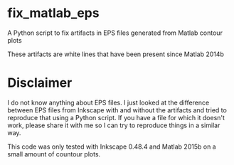 # fix_matlab_eps
A Python script to fix artifacts in EPS files generated from Matlab contour plots

These artifacts are white lines that have been present since Matlab 2014b

# Disclaimer

I do not know anything about EPS files. I just looked at the difference between EPS files from
Inkscape with and without the artifacts and tried to reproduce that using a Python script.
If you have a file for which it doesn't work, please share it with me so I can try to reproduce
things in a similar way.

This code was only tested with Inkscape 0.48.4 and Matlab 2015b on a small amount of countour plots.
